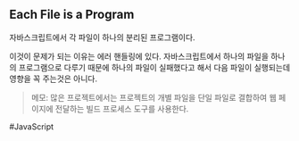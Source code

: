 
## Each File is a Program
자바스크립트에서 각 파일이 하나의 분리된 프로그램이다.

이것이 문제가 되는 이유는 에러 핸들링에 있다. 자바스크립트에서 하나의 파일을 하나의 프로그램으로 다루기 때문에 하나의 파일이 실패했다고 해서 다음 파일이 실행되는데 영향을 꼭 주는것은 아니다.

> 메모:
> 많은 프로젝트에서는 프로젝트의 개별 파일을 단일 파일로 결합하여 웹 페이지에 전달하는 빌드 프로세스 도구를 사용한다.



#JavaScript